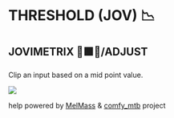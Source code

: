 
# THRESHOLD (JOV) 📉
## JOVIMETRIX 🔺🟩🔵/ADJUST
<p>Clip an input based on a mid point value.</p>

![](https://raw.githubusercontent.com/Amorano/Jovimetrix-examples/master/node/THRESHOLD/THRESHOLD.gif)

help powered by [MelMass](https://github.com/melMass) & [comfy_mtb](https://github.com/melMass/comfy_mtb) project
